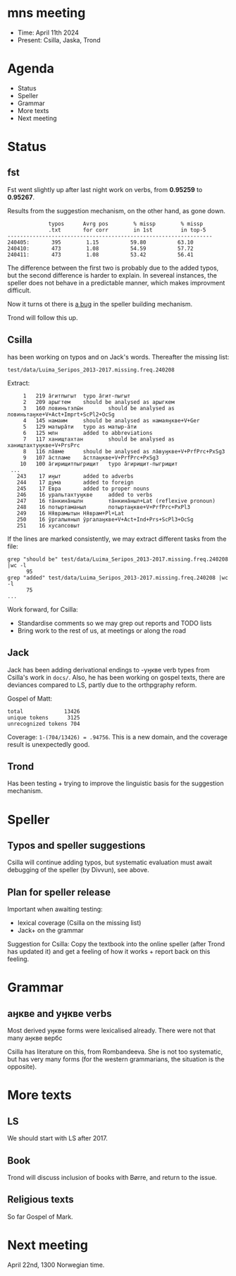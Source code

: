 mns meeting
===========
- Time: April 11th 2024
- Present: Csilla, Jaska, Trond

# Agenda

- Status
- Speller
- Grammar
- More texts
- Next meeting


# Status
## fst

Fst went slightly up after last night work on verbs, from **0.95259** to **0.95267**.

Results from the suggestion mechanism, on the other hand, as gone down.

```
             typos      Avrg pos        % missp        % missp
             .txt       for corr        in 1st         in top-5     
-----------------------------------------------------------------
240405:       395        1.15          59.80          63.10          
240410:       473        1.08          54.59          57.72        
240411:       473        1.08          53.42          56.41        
```

The difference between the first two is probably due to the added typos, but the second difference is harder to explain. In severeal instances, the speller does not behave in a predictable manner, which makes improvment difficult.

Now it turns ot there is [a bug](https://github.com/giellalt/lang-sma/issues/22) 
in the speller building mechanism.

Trond will follow this up.


## Csilla

has been working on typos and on Jack's words. Thereafter the missing list:

`test/data/Luima_Seripos_2013-2017.missing.freq.240208`

Extract:

```
     1   219 а̄гитпыгыт  typo а̄гит-пыгыт
     2   209 арыгтем    should be analysed as арыгкем
     3   160 ловиньтэлы̄н        should be analysed as ловиньтаӈке+V+Act+Imprt+ScPl2+OcSg
     4   145 намаим     should be analysed as намаяӈкве+V+Ger
     5   129 матыра̄ти   typo as матыр-а̄ти
     6   125 млн        added to abbreviations
     7   117 ханищтахтан        should be analysed as ханищтахтуӈкве+V+PrsPrc
     8   116 ла̄вме      should be analysed as ла̄вуӈкве+V+PrfPrc+PxSg3
     9   107 а̄стламе    а̄стлаӈкве+V+PrfPrc+PxSg3
    10   100 а̄гирищитпыгрищит   typo а̄гирищит-пыгрищит
 ...
   243    17 иӈыт       added to adverbs
   244    17 дума       added to foreign
   245    17 Евра       added to proper nouns
   246    16 уральтахтуӈкве     added to verbs
   247    16 та̄нкина̄нылн        та̄нкина̄ныл+Lat (reflexive pronoun) 
   248    16 потыртаманыл       потыртаӈкве+V+PrfPrc+PxPl3
   249    16 Ня̄врамытын Ня̄врам+Pl+Lat
   250    16 ӯргалыяныл ӯргалаӈкве+V+Act+Ind+Prs+ScPl3+OcSg
   251    16 хусапсовыт 
```

If the lines are marked consistently, we may extract different tasks from the file:

```
grep "should be" test/data/Luima_Seripos_2013-2017.missing.freq.240208 |wc -l
      95
grep "added" test/data/Luima_Seripos_2013-2017.missing.freq.240208 |wc -l
      75
...
```

Work forward, for Csilla: 
- Standardise comments so we may grep out reports and TODO lists
- Bring work to the rest of us, at meetings or along the road

## Jack

Jack has been adding derivational endings to -уӈкве verb types from Csilla's work in `docs/`. Also, he has been working on gospel texts, there are deviances compared to LS, partly due to the orthpgraphy reform.

Gospel of Matt:

```
total             13426
unique tokens      3125
unrecognized tokens 704
```

Coverage: `1-(704/13426) = .94756`.  This is a new domain, and the coverage result is unexpectedly good.

## Trond
Has been testing + trying to improve the linguistic basis for the suggestion mechanism.

# Speller
## Typos and speller suggestions

Csilla will continue adding typos, but systematic evaluation must await debugging of the speller (by Divvun), see above.

## Plan for speller release

Important when awaiting testing:

- lexical coverage (Csilla on the missing list)
- Jack+ on the grammar

Suggestion for Csilla: Copy the textbook into  the online speller (after Trond has updated it) and get a feeling of how it works + report back on this feeling.

# Grammar

## аӈкве and уӈкве verbs

Most derived уӈкве forms were lexicalised already. There were not that many аӈкве вербс

Csilla has literature on this, from Rombandeeva. She is not too systematic, but has very many forms (for the western grammarians, the situation is the opposite). 

# More texts

## LS

We should start with LS after 2017.

## Book

Trond will discuss inclusion of books with Børre, and return to the issue.

## Religious texts

So far Gospel of Mark. 

# Next meeting

April 22nd, 1300 Norwegian time.

































